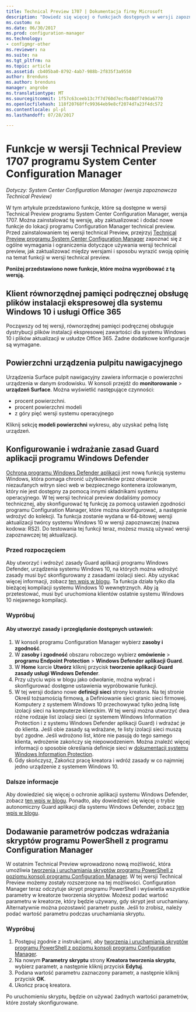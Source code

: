 ```yaml
---
title: Technical Preview 1707 | Dokumentacja firmy Microsoft
description: "Dowiedz się więcej o funkcjach dostępnych w wersji zapoznawczej Technical Preview 1707 programu System Center Configuration Manager."
ms.custom: na
ms.date: 06/30/2017
ms.prod: configuration-manager
ms.technology:
- configmgr-other
ms.reviewer: na
ms.suite: na
ms.tgt_pltfrm: na
ms.topic: article
ms.assetid: cb405ba0-8792-4ab7-988b-2f835f3a9550
author: Brenduns
ms.author: brenduns
manager: angrobe
ms.translationtype: MT
ms.sourcegitcommit: 1f57c63ceeb13c7f7d760d7ecfb48df749da6770
ms.openlocfilehash: 118f20768ffc99364eb9e8cf2074d7a23f4dc572
ms.contentlocale: pl-pl
ms.lasthandoff: 07/28/2017

---
```

# <a name="capabilities-in-technical-preview-1707-for-system-center-configuration-manager"></a>Funkcje w wersji Technical Preview 1707 programu System Center Configuration Manager

*Dotyczy: System Center Configuration Manager (wersja zapoznawcza Technical Preview)*

W tym artykule przedstawiono funkcje, które są dostępne w wersji Technical Preview programu System Center Configuration Manager, wersja 1707. Można zainstalować tę wersję, aby zaktualizować i dodać nowe funkcje do lokacji programu Configuration Manager technical preview. Przed zainstalowaniem tej wersji technical Preview, przejrzyj [Technical Preview programu System Center Configuration Manager](../../core/get-started/technical-preview.md) zapoznać się z ogólne wymagania i ograniczenia dotyczące używania wersji technical preview, jak zaktualizować między wersjami i sposobu wyrazić swoją opinię na temat funkcji w wersji technical preview.     


<!--  Known Issues Template   
**Known Issues in this Technical Preview:**
-   **Issue Name**. Details
    Workaround details.
-->

**Poniżej przedstawiono nowe funkcje, które można wypróbować z tą wersją.**  

<!--  Rough Section Template
##  FEATURE

### Procedure 1
### Try it out!  
 Try to complete the following tasks and then send us **Feedback** from the **Home** tab of the Ribbon to let us know how it worked:
 -  Task 1
 -  Task 2              
-->

## <a name="client-peer-cache-support-for-express-installation-files-for-windows-10-and-office-365"></a>Klient równorzędnej pamięci podręcznej obsługę plików instalacji ekspresowej dla systemu Windows 10 i usługi Office 365
<!-- 1352486 -->
Począwszy od tej wersji, równorzędnej pamięci podręcznej obsługuje dystrybucji plików instalacji ekspresowej zawartości dla systemu Windows 10 i plików aktualizacji w usłudze Office 365. Żadne dodatkowe konfiguracje są wymagane.

## <a name="surface-device-dashboard"></a>Powierzchni urządzenia pulpitu nawigacyjnego
<!--1355788-->
Urządzenia Surface pulpit nawigacyjny zawiera informacje o powierzchni urządzenia w danym środowisku. W konsoli przejdź do **monitorowanie** > **urządzeń Surface**. Można wyświetlić następujące czynności:
- procent powierzchni.
- procent powierzchni modeli
- z góry pięć wersji systemu operacyjnego

Kliknij sekcję **modeli powierzchni** wykresu, aby uzyskać pełną listę urządzeń.  

## <a name="configure-and-deploy-windows-defender-application-guard-policies"></a>Konfigurowanie i wdrażanie zasad Guard aplikacji programu Windows Defender
<!-- 1351960 -->

[Ochrona programu Windows Defender aplikacji](https://blogs.windows.com/msedgedev/2016/09/27/application-guard-microsoft-edge/#XLxEbcpkuKcFebrw.97) jest nową funkcją systemu Windows, która pomaga chronić użytkowników przez otwarcie niezaufanych witryn sieci web w bezpiecznego kontenera izolowanym, który nie jest dostępny za pomocą innymi składnikami systemu operacyjnego. W tej wersji technical preview dodaliśmy pomocy technicznej, aby skonfigurować tę funkcję za pomocą ustawień zgodności programu Configuration Manager, które można skonfigurować, a następnie wdrożyć do kolekcji. Ta funkcja zostanie wydana w 64-bitowej wersji aktualizacji twórcy systemu Windows 10 w wersji zapoznawczej (nazwa kodowa: RS2). Do testowania tej funkcji teraz, możesz muszą używać wersji zapoznawczej tej aktualizacji.

### <a name="before-you-start"></a>Przed rozpoczęciem

Aby utworzyć i wdrożyć zasady Guard aplikacji programu Windows Defender, urządzenia systemu Windows 10, na których można wdrożyć zasady musi być skonfigurowany z zasadami izolacji sieci. Aby uzyskać więcej informacji, zobacz [ten wpis w blogu](https://blogs.windows.com/msedgedev/2016/09/27/application-guard-microsoft-edge/#BmJGKPfSjHHzsMmI.97). Ta funkcja działa tylko dla bieżącej kompilacji systemu Windows 10 wewnętrznych. Aby ją przetestować, musi być uruchomiona klientów ostatnie systemu Windows 10 niejawnego kompilacji.

### <a name="try-it-out"></a>Wypróbuj

#### <a name="to-create-a-policy-and-to-browse-the-available-settings"></a>Aby utworzyć zasady i przeglądanie dostępnych ustawień:

1. W konsoli programu Configuration Manager wybierz **zasoby i zgodność**.
2. W **zasoby i zgodność** obszaru roboczego wybierz **omówienie** > **programu Endpoint Protection** > **Windows Defender aplikacji Guard**.
3. W **Home** karcie **Utwórz** kliknij przycisk **tworzenie aplikacji Guard zasady usługi Windows Defender**.
4. Przy użyciu wpis w blogu jako odwołanie, można wybrać i skonfigurować dostępne ustawienia wypróbowanie funkcji.
5. W tej wersji dodano nowe **definicji sieci** strony kreatora. Na tej stronie Określ tożsamością firmową, a Definiowanie sieci granic sieci firmowej.<br>Komputery z systemem Windows 10 przechowywać tylko jedną listę izolacji sieci na komputerze klienckim. W tej wersji można utworzyć dwa różne rodzaje list izolacji sieci (z systemem Windows Information Protection i z systemu Windows Defender aplikacji Guard) i wdrażać je do klienta. Jeśli obie zasady są wdrażane, te listy izolacji sieci muszą być zgodne. Jeśli wdrożono list, które nie pasują do tego samego klienta, wdrożenie zakończy się niepowodzeniem.
Można znaleźć więcej informacji o sposobie określania definicje sieci w [dokumentacji systemu Windows Information Protection](https://docs.microsoft.com/windows/threat-protection/windows-information-protection/create-wip-policy-using-sccm).
6. Gdy skończysz, Zakończ pracę kreatora i wdróż zasady w co najmniej jedno urządzenie z systemem Windows 10.

### <a name="further-reading"></a>Dalsze informacje
Aby dowiedzieć się więcej o ochronie aplikacji systemu Windows Defender, zobacz [ten wpis w blogu](https://blogs.windows.com/msedgedev/2016/09/27/application-guard-microsoft-edge/#BmJGKPfSjHHzsMmI.97). Ponadto, aby dowiedzieć się więcej o trybie autonomiczny Guard aplikacji dla systemu Windows Defender, zobacz [ten wpis w blogu](https://techcommunity.microsoft.com/t5/Windows-Insider-Program/Windows-Defender-Application-Guard-Standalone-mode/td-p/66903).

## <a name="add-parameters-when-you-deploy-powershell-scripts-from-configuration-manager"></a>Dodawanie parametrów podczas wdrażania skryptów programu PowerShell z programu Configuration Manager

<!-- 1236459 --->

W ostatnim Technical Preview wprowadzono nową możliwość, która umożliwia [tworzenia i uruchamiania skryptów programu PowerShell z poziomu konsoli programu Configuration Manager]( /core/get-started/capabilities-in-technical-preview-1706#create-and-run-powershell-scripts-from-the-configuration-manager-console).
W tej wersji Technical Preview możemy zostały rozszerzone na tej możliwości. Configuration Manager teraz odczytuje skrypt programu PowerShell i wyświetla wszystkie parametry w kreatorze tworzenia skryptów. Możesz podać wartość parametru w kreatorze, który będzie używany, gdy skrypt jest uruchamiany. Alternatywnie można pozostawić parametr puste. Jeśli to zrobisz, należy podać wartość parametru podczas uruchamiania skryptu.

### <a name="try-it-out"></a>Wypróbuj

1. Postępuj zgodnie z instrukcjami, aby [tworzenia i uruchamiania skryptów programu PowerShell z poziomu konsoli programu Configuration Manager]( /core/get-started/capabilities-in-technical-preview-1706#create-and-run-powershell-scripts-from-the-configuration-manager-console).
2. Na nowym **Parametry skryptu** strony **Kreatora tworzenia skryptu**, wybierz parametr, a następnie kliknij przycisk **Edytuj**.
3. Podana wartość parametru zaznaczony parametr, a następnie kliknij przycisk **OK**.
4. Ukończ pracę kreatora.

Po uruchomieniu skryptu, będzie on używać żadnych wartości parametrów, które zostały skonfigurowane.

